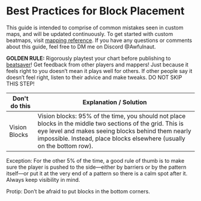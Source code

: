 <!-- TITLE: Best Practices -->
<!-- SUBTITLE: The Do's and Don'ts of Block Placement -->

# Best Practices for Block Placement

This guide is intended to comprise of common mistakes seen in custom maps, and will be updated continuously. To get started with custom beatmaps, visit [mapping reference](mapping). If you have any questions or comments about this guide, feel free to DM me on Discord @Awfulnaut.

**GOLDEN RULE:** Rigorously playtest your chart before publishing to [beatsaver](https://beatsaver.com/)! Get feedback from other players and mappers! Just because it feels right to you doesn’t mean it plays well for others. If other people say it doesn’t feel right, listen to their advice and make tweaks. DO NOT SKIP THIS STEP!

Don't do this | Explanation / Solution
-------------- | --------------
Vision Blocks | Vision blocks: 95% of the time, you should not place blocks in the middle two sections of the grid. This is eye level and makes seeing blocks behind them nearly impossible. Instead, place blocks elsewhere (usually on the bottom row).

Exception: For the other 5% of the time, a good rule of thumb is to make sure the player is pushed to the side—either by barriers or by the pattern itself—or put it at the very end of a pattern so there is a calm spot after it. Always keep visibility in mind.

Protip: Don’t be afraid to put blocks in the bottom corners.
